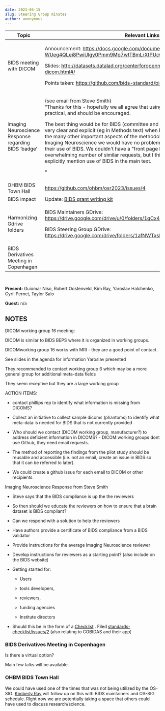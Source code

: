 ```yaml
---
date: 2023-06-15
slug: Steering Group minutes
author: anonymous
---
```


<!-- more -->

<table>
 <thead>
  <tr class="header">
   <th>
    <strong>
     Topic
    </strong>
   </th>
   <th>
    <strong>
     Relevant Links
    </strong>
   </th>
  </tr>
 </thead>
 <tbody>
  <tr class="odd">
   <td>
    BIDS meeting with DICOM
   </td>
   <td>
    <p>
     Announcement:
     <a href="https://docs.google.com/document/d/1mIf-WUeg4QLei8PwiUlgy0Pmm9Mp7wtTBmLrXtPUcCg/edit?usp=sharing">
      <span class="underline">
       https://docs.google.com/document/d/1mIf-WUeg4QLei8PwiUlgy0Pmm9Mp7wtTBmLrXtPUcCg/edit?usp=sharing
      </span>
     </a>
    </p>
    <p>
     Slides:
     <a href="http://datasets.datalad.org/centerforopenneuroscience/talks/2023-bids-dicom.html#/">
      <span class="underline">
       http://datasets.datalad.org/centerforopenneuroscience/talks/2023-bids-dicom.html#/
      </span>
     </a>
    </p>
    <p>
     Points taken:
     <a href="https://github.com/bids-standard/bids-specification/issues/1515">
      <span class="underline">
       https://github.com/bids-standard/bids-specification/issues/1515
      </span>
     </a>
    </p>
   </td>
  </tr>
  <tr class="even">
   <td>
    Imaging Neuroscience Response regarding BIDS ‘badge’
   </td>
   <td>
    <p>
     (see email from Steve Smith)
     <br/>
     “Thanks for this - hopefully we all agree that using BIDS is a good idea where practical, and should be encouraged.
    </p>
    <p>
     The best thing would be for BIDS (committee and so on) to encourage authors to be very clear and explicit (eg in Methods text) when BIDS has been used, just as with the many other important aspects of the methodology used in a given paper. At Imaging Neuroscience we would have no problem at all in authors being clear about their use of BIDS. We couldn't have a "front page badge" because that would risk an overwhelming number of similar requests, but I think the important thing is to explicitly mention use of BIDS in the main text.
    </p>
    <p>
     “
    </p>
   </td>
  </tr>
  <tr class="odd">
   <td>
    OHBM BIDS Town Hall
   </td>
   <td>
    <a href="https://github.com/ohbm/osr2023/issues/4">
     <span class="underline">
      https://github.com/ohbm/osr2023/issues/4
     </span>
    </a>
   </td>
  </tr>
  <tr class="even">
   <td>
    BIDS impact
   </td>
   <td>
    Update:
    <a href="https://docs.google.com/document/d/1Q7JTOvUqt05YQfnbvGoP1SZQy_CGkNEVcsVZeS4D5_o/edit#heading=h.6hc65il3ac75">
     <span class="underline">
      BIDS grant writing kit
     </span>
    </a>
   </td>
  </tr>
  <tr class="odd">
   <td>
    Harmonizing Gdrive folders
   </td>
   <td>
    <p>
     BIDS Maintainers GDrive:
     <a href="https://drive.google.com/drive/u/0/folders/1qCx4Zopmz7IyLpi8KdrSqIdfpb-bELsV">
      <span class="underline">
       https://drive.google.com/drive/u/0/folders/1qCx4Zopmz7IyLpi8KdrSqIdfpb-bELsV
      </span>
     </a>
    </p>
    <p>
     BIDS Steering Group GDrive:
     <a href="https://drive.google.com/drive/folders/1afNWTxsKc82mD0zEwlm5GdodcNRmogp4">
      <span class="underline">
       https://drive.google.com/drive/folders/1afNWTxsKc82mD0zEwlm5GdodcNRmogp4
      </span>
     </a>
    </p>
   </td>
  </tr>
  <tr class="even">
   <td>
    BIDS Derivatives Meeting in Copenhagen
   </td>
   <td>
   </td>
  </tr>
 </tbody>
</table>

<br>

**Present:** Guiomar Niso, Robert Oostenveld, Kim Ray, Yaroslav
Halchenko, Cyril Pernet, Taylor Salo

**Guest:** n/a

## NOTES

DICOM working group 16 meeting:

DICOM is similar to BIDS BEPS where it is organized in working groups.

DICOMworking group 16 works with MRI - they are a good point of contact.

See slides in the agenda for information Yaroslav presented

They recommended to contact working group 6 which may be a more
general group for additional meta-data fields

They seem receptive but they are a large working group

ACTION ITEMS:

-   contact phillips rep to identify what information is missing from
  DICOMS?

-   Collect an initiative to collect sample dicoms (phantoms) to
  identify what meta-data is needed for BIDS that is not currently
  provided

-   Who should we contact (DICOM working group, manufacturer?) to
  address deficient information in DICOMS? - DICOM working groups
  dont use Github, they need email requests.

-   The method of reporting the findings from the pilot study should be
  reusable and accessible (i.e. not an email, create an issue in
  BIDS so that it can be referred to later).

-   We could create a github issue for each email to DICOM or other
  recipients

Imaging Neuroscience Response from Steve Smith

-   Steve says that the BIDS compliance is up the the reviewers

-   So then should we educate the reviewers on how to ensure that a
  brain dataset is BIDS compliant?

-   Can we respond with a solution to help the reviewers

-   Have authors provide a certificate of BIDS compliance from a
  BIDS validator

-   Provide instructions for the average Imaging Neuroscience
  reviewer

-   Develop instructions for reviewers as a starting point? (also
  include on the BIDS website)

-   Getting started for:

    -   Users

    -   tools developers,

    -   reviewers,

    -   funding agencies

    -   Institute directors

-   Should this be in the form of a
  [Checklist](https://www.nmind.org/standards-checklist/)
  . Filed
  [standards-checklist/issues/2](https://github.com/nmind/standards-checklist/issues/28)
  (also relating to COBIDAS and their app)

### BIDS Derivatives Meeting in Copenhagen

Is there a virtual option?

Main few talks will be available.

### OHBM BIDS Town Hall

We could have used one of the times that was not being utilized by the
OS-SIG. [Kimberly Ray](mailto:kimray@utexas.edu) will
follow up on this with BIDS maintainers and OS-SIG schedule. RIght now
we are potentially taking a space that others could have used to discuss
research/science.
